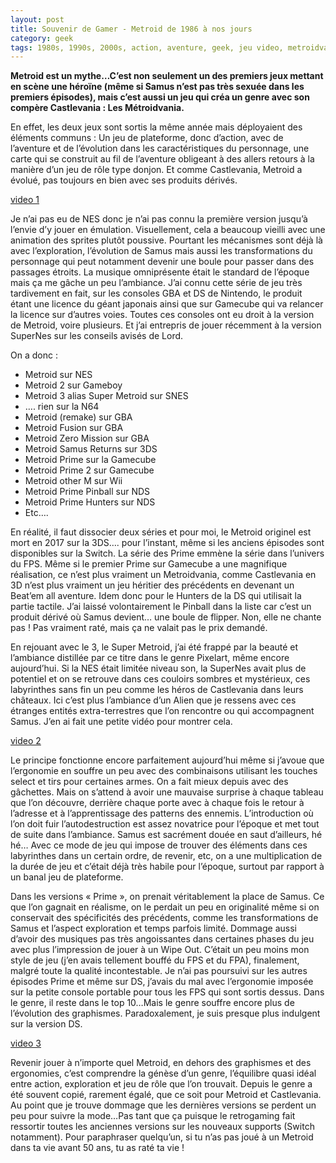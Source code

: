 ```yaml
---
layout: post
title: Souvenir de Gamer - Metroid de 1986 à nos jours
category: geek
tags: 1980s, 1990s, 2000s, action, aventure, geek, jeu video, metroidvania, plateforme, retrogaming
---
```


**Metroid est un mythe…C’est non seulement un des premiers jeux mettant en scène une héroïne (même si Samus n’est pas très sexuée dans les premiers épisodes), mais c’est aussi un jeu qui créa un genre avec son compère Castlevania : Les Métroidvania.**

En effet, les deux jeux sont sortis la même année mais déployaient des éléments communs : Un jeu de plateforme, donc d’action, avec de l’aventure et de l’évolution dans les caractéristiques du personnage, une carte qui se construit au fil de l’aventure obligeant à des allers retours à la manière d’un jeu de rôle type donjon. Et comme Castlevania, Metroid a évolué, pas toujours en bien avec ses produits dérivés.

[video 1](https://youtu.be/JuNygTLHlm0)

Je n’ai pas eu de NES donc je n’ai pas connu la première version jusqu’à l’envie d’y jouer en émulation. Visuellement, cela a beaucoup vieilli avec une animation des sprites plutôt poussive. Pourtant les mécanismes sont déjà là avec l’exploration, l’évolution de Samus mais aussi les transformations du personnage qui peut notamment devenir une boule pour passer dans des passages étroits. La musique omniprésente était le standard de l’époque mais ça me gâche un peu l’ambiance. J’ai connu cette série de jeu très tardivement en fait, sur les consoles GBA et DS de Nintendo, le produit étant une licence du géant japonais ainsi que sur Gamecube qui va relancer la licence sur d’autres voies. Toutes ces consoles ont eu droit à la version de Metroid, voire plusieurs. Et j’ai entrepris de jouer récemment à la version SuperNes sur les conseils avisés de Lord.

On a donc :

* Metroid sur NES
* Metroid 2 sur Gameboy
* Metroid 3 alias Super Metroid sur SNES
* …. rien sur la N64
* Metroid (remake) sur GBA
* Metroid Fusion sur GBA
* Metroid Zero Mission sur GBA
* Metroid Samus Returns sur 3DS
* Metroid Prime sur la Gamecube
* Metroid Prime 2 sur Gamecube
* Metroid other M sur Wii
* Metroid Prime Pinball sur NDS
* Metroid Prime Hunters sur NDS
* Etc….

En réalité, il faut dissocier deux séries et pour moi, le Metroid originel est mort en 2017 sur la 3DS…. pour l’instant, même si les anciens épisodes sont disponibles sur la Switch. La série des Prime emmène la série dans l’univers du FPS. Même si le premier Prime sur Gamecube a une magnifique réalisation, ce n’est plus vraiment un Metroidvania, comme Castlevania en 3D n’est plus vraiment un jeu héritier des précédents en devenant un Beat’em all aventure. Idem donc pour le Hunters de la DS qui utilisait la partie tactile. J’ai laissé volontairement le Pinball dans la liste car c’est un produit dérivé où Samus devient… une boule de flipper. Non, elle ne chante pas ! Pas vraiment raté, mais ça ne valait pas le prix demandé.

En rejouant avec le 3, le Super Metroid, j’ai été frappé par la beauté et l’ambiance distillée par ce titre dans le genre Pixelart, même encore aujourd’hui. Si la NES était limitée niveau son, la SuperNes avait plus de potentiel et on se retrouve dans ces couloirs sombres et mystérieux, ces labyrinthes sans fin un peu comme les héros de Castlevania dans leurs châteaux. Ici c’est plus l’ambiance d’un Alien que je ressens avec ces étranges entités extra-terrestres que l’on rencontre ou qui accompagnent Samus. J’en ai fait une petite vidéo pour montrer cela.

[video 2](https://videos.pair2jeux.tube/videos/watch/1c0116a1-e3e9-444a-a7e6-7166df6a0d20)

Le principe fonctionne encore parfaitement aujourd’hui même si j’avoue que l’ergonomie en souffre un peu avec des combinaisons utilisant les touches select et tirs pour certaines armes. On a fait mieux depuis avec des gâchettes. Mais on s’attend à avoir une mauvaise surprise à chaque tableau que l’on découvre, derrière chaque porte avec à chaque fois le retour à l’adresse et à l’apprentissage des patterns des ennemis. L’introduction où l’on doit fuir l’autodestruction est assez novatrice pour l’époque et met tout de suite dans l’ambiance. Samus est sacrément douée en saut d’ailleurs, hé hé… Avec ce mode de jeu qui impose de trouver des éléments dans ces labyrinthes dans un certain ordre, de revenir, etc, on a une multiplication de la durée de jeu et c’était déjà très habile pour l’époque, surtout par rapport à un banal jeu de plateforme.

Dans les versions « Prime », on prenait véritablement la place de Samus. Ce que l’on gagnait en réalisme, on le perdait un peu en originalité même si on conservait des spécificités des précédents, comme les transformations de Samus et l’aspect exploration et temps parfois limité. Dommage aussi d’avoir des musiques pas très angoissantes dans certaines phases du jeu avec plus l’impression de jouer à un Wipe Out. C’était un peu moins mon style de jeu (j’en avais tellement bouffé du FPS et du FPA), finalement, malgré toute la qualité incontestable. Je n’ai pas poursuivi sur les autres épisodes Prime et même sur DS, j’avais du mal avec l’ergonomie imposée sur la petite console portable pour tous les FPS qui sont sortis dessus. Dans le genre, il reste dans le top 10…Mais le genre souffre encore plus de l’évolution des graphismes. Paradoxalement, je suis presque plus indulgent sur la version DS.

[video 3](https://youtu.be/o_erwihybUQ)

Revenir jouer à n’importe quel Metroid, en dehors des graphismes et des ergonomies, c’est comprendre la génèse d’un genre, l’équilibre quasi idéal entre action, exploration et jeu de rôle que l’on trouvait. Depuis le genre a été souvent copié, rarement égalé, que ce soit pour Metroid et Castlevania. Au point que je trouve dommage que les dernières versions se perdent un peu pour suivre la mode…Pas tant que ça puisque le retrogaming fait ressortir toutes les anciennes versions sur les nouveaux supports (Switch notamment). Pour paraphraser quelqu’un, si tu n’as pas joué à un Metroid dans ta vie avant 50 ans, tu as raté ta vie !
